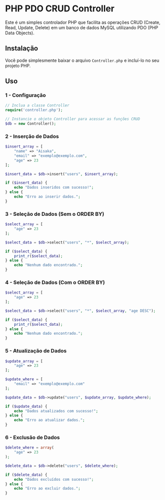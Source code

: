 # PHP PDO CRUD Controller

Este é um simples controlador PHP que facilita as operações CRUD (Create, Read, Update, Delete) em um banco de dados MySQL utilizando PDO (PHP Data Objects).

## Instalação

Você pode simplesmente baixar o arquivo `Controller.php` e incluí-lo no seu projeto PHP.

## Uso

### 1 - Configuração

```php
// Inclua a classe Controller
require('controller.php');

// Instancie o objeto Controller para acessar as funções CRUD
$db = new Controller();
```
### 2 - Inserção de Dados

```php
$insert_array = [
    "name" => "Aisaka",
    "email" => "exemplo@exemplo.com",
    "age" => 23
];

$insert_data = $db->insert("users", $insert_array);

if ($insert_data) {
    echo "Dados inseridos com sucesso!";
} else {
    echo "Erro ao inserir dados.";
}
```

### 3 - Seleção de Dados (Sem o ORDER BY)

```php
$select_array = [
    "age" => 23
];

$select_data = $db->select("users", "*", $select_array);

if ($select_data) {
    print_r($select_data);
} else {
    echo "Nenhum dado encontrado.";
}
```

### 4 - Seleção de Dados (Com o ORDER BY)

```php
$select_array = [
    "age" => 23
];

$select_data = $db->select("users", "*", $select_array, "age DESC");

if ($select_data) {
    print_r($select_data);
} else {
    echo "Nenhum dado encontrado.";
}
```

### 5 - Atualização de Dados

```php
$update_array = [
    "age" => 23
];

$update_where = [
    "email" => "exemplo@exemplo.com"
];

$update_data = $db->update("users", $update_array, $update_where);

if ($update_data) {
    echo "Dados atualizados com sucesso!";
} else {
    echo "Erro ao atualizar dados.";
}
```

### 6 - Exclusão de Dados

```php
$delete_where = array(
    "age" => 23
);

$delete_data = $db->delete("users", $delete_where);

if ($delete_data) {
    echo "Dados excluídos com sucesso!";
} else {
    echo "Erro ao excluir dados.";
}
```
